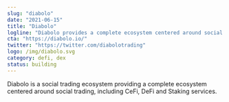 ```yaml
---
slug: "diabolo"
date: "2021-06-15"
title: "Diabolo"
logline: "Diabolo provides a complete ecosystem centered around social trading, including CeFi, DeFi and Staking services."
cta: "https://diabolo.io/"
twitter: "https://twitter.com/diabolotrading"
logo: /img/diabolo.svg
category: defi, dex
status: building
---
```


Diabolo is a social trading ecosystem providing a complete ecosystem centered around social trading, including CeFi, DeFi and Staking services.
